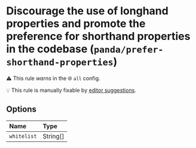 # Discourage the use of longhand properties and promote the preference for shorthand properties in the codebase (`panda/prefer-shorthand-properties`)

⚠️ This rule _warns_ in the 🌐 `all` config.

💡 This rule is manually fixable by [editor suggestions](https://eslint.org/docs/latest/use/core-concepts#rule-suggestions).

<!-- end auto-generated rule header -->

## Options

<!-- begin auto-generated rule options list -->

| Name        | Type     |
| :---------- | :------- |
| `whitelist` | String[] |

<!-- end auto-generated rule options list -->
